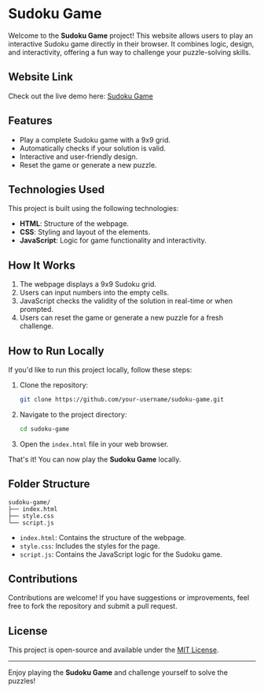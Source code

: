 # Sudoku Game

Welcome to the **Sudoku Game** project! This website allows users to play an interactive Sudoku game directly in their browser. It combines logic, design, and interactivity, offering a fun way to challenge your puzzle-solving skills.

## Website Link

Check out the live demo here: [Sudoku Game](https://sudoku-game121.netlify.app/)

## Features

- Play a complete Sudoku game with a 9x9 grid.
- Automatically checks if your solution is valid.
- Interactive and user-friendly design.
- Reset the game or generate a new puzzle.

## Technologies Used

This project is built using the following technologies:

- **HTML**: Structure of the webpage.
- **CSS**: Styling and layout of the elements.
- **JavaScript**: Logic for game functionality and interactivity.

## How It Works

1. The webpage displays a 9x9 Sudoku grid.
2. Users can input numbers into the empty cells.
3. JavaScript checks the validity of the solution in real-time or when prompted.
4. Users can reset the game or generate a new puzzle for a fresh challenge.

## How to Run Locally

If you'd like to run this project locally, follow these steps:

1. Clone the repository:
   ```bash
   git clone https://github.com/your-username/sudoku-game.git
   ```

2. Navigate to the project directory:
   ```bash
   cd sudoku-game
   ```

3. Open the `index.html` file in your web browser.

That's it! You can now play the **Sudoku Game** locally.

## Folder Structure

```
sudoku-game/
├── index.html
├── style.css
└── script.js
```

- `index.html`: Contains the structure of the webpage.
- `style.css`: Includes the styles for the page.
- `script.js`: Contains the JavaScript logic for the Sudoku game.

## Contributions

Contributions are welcome! If you have suggestions or improvements, feel free to fork the repository and submit a pull request.

## License

This project is open-source and available under the [MIT License](LICENSE).

---

Enjoy playing the **Sudoku Game** and challenge yourself to solve the puzzles!

